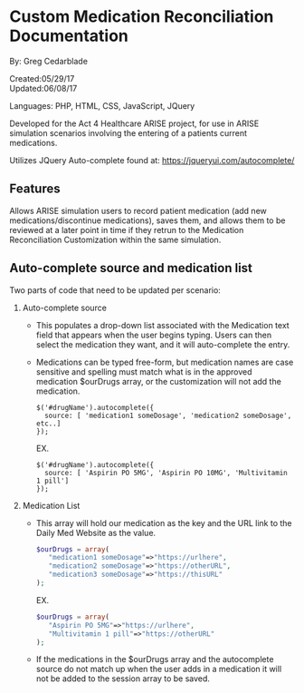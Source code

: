 # Custom Medication Reconciliation Documentation

By: Greg Cedarblade 

Created:05/29/17  
Updated:06/08/17

Languages: PHP, HTML, CSS, JavaScript, JQuery

Developed for the Act 4 Healthcare ARISE project, for use in ARISE simulation scenarios involving the entering of a patients current medications.

Utilizes JQuery Auto-complete found at: https://jqueryui.com/autocomplete/

## Features

Allows ARISE simulation users to record patient medication (add new medications/discontinue medications), saves them, and allows them to be reviewed at a later point in time if they retrun to the Medication Reconciliation Customization within the same simulation.

## Auto-complete source and medication list

Two parts of code that need to be updated per scenario:

1. Auto-complete source

   * This populates a drop-down list associated with the Medication text field that appears when the user begins typing. Users can then select the medication they want, and it will auto-complete the entry.



   * Medications can be typed free-form, but medication names are case sensitive and spelling must match what is in the approved medication $ourDrugs array, or the customization will not add the medication.
   
      ```jquery
      $('#drugName').autocomplete({
        source: [ 'medication1 someDosage', 'medication2 someDosage', etc..]
      });
      ```

      EX.

      ```jquery
      $('#drugName').autocomplete({
        source: [ 'Aspirin PO 5MG', 'Aspirin PO 10MG', 'Multivitamin 1 pill']
      });
      ```
  
2. Medication List

   * This array will hold our medication as the key and the URL link to the Daily Med Website as the value.
     ```php
     $ourDrugs = array(
        "medication1 someDosage"=>"https://urlhere",
        "medication2 someDosage"=>"https://otherURL",
        "medication3 someDosage"=>"https://thisURL"
     );
     ```

     EX.
     
     ```php
     $ourDrugs = array(
        "Aspirin PO 5MG"=>"https://urlhere",
        "Multivitamin 1 pill"=>"https://otherURL"
     );
     ```

   * If the medications in the $ourDrugs array and the autocomplete source do not match up when the user adds in a medication it will not be added to the session array to be saved. 
